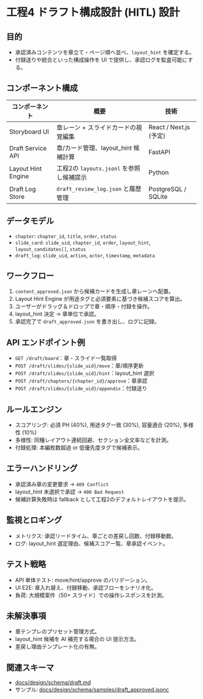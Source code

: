 # 工程4 ドラフト構成設計 (HITL) 設計

## 目的
- 承認済みコンテンツを章立て・ページ順へ並べ、`layout_hint` を確定する。
- 付録送りや統合といった構成操作を UI で提供し、承認ログを監査可能にする。

## コンポーネント構成
| コンポーネント | 概要 | 技術 |
| --- | --- | --- |
| Storyboard UI | 章レーン + スライドカードの視覚編集 | React / Next.js (予定) |
| Draft Service API | 章/カード管理、layout_hint 候補計算 | FastAPI |
| Layout Hint Engine | 工程2の `layouts.jsonl` を参照し候補提示 | Python |
| Draft Log Store | `draft_review_log.json` と履歴管理 | PostgreSQL / SQLite |

## データモデル
- `chapter`: `chapter_id`, `title`, `order`, `status`
- `slide_card`: `slide_uid`, `chapter_id`, `order`, `layout_hint`, `layout_candidates[]`, `status`
- `draft_log`: `slide_uid`, `action`, `actor`, `timestamp`, `metadata`

## ワークフロー
1. `content_approved.json` から候補カードを生成し章レーンへ配置。  
2. Layout Hint Engine が用途タグと必須要素に基づき候補スコアを算出。  
3. ユーザーがドラッグ＆ドロップで章・順序・付録を操作。  
4. layout_hint 決定 → 章単位で承認。  
5. 承認完了で `draft_approved.json` を書き出し、ログに記録。

## API エンドポイント例
- `GET /draft/board`：章・スライド一覧取得
- `POST /draft/slides/{slide_uid}/move`：章/順序更新
- `POST /draft/slides/{slide_uid}/hint`：layout_hint 選択
- `POST /draft/chapters/{chapter_id}/approve`：章承認
- `POST /draft/slides/{slide_uid}/appendix`：付録送り

## ルールエンジン
- スコアリング: 必須 PH (40%), 用途タグ一致 (30%), 容量適合 (20%), 多様性 (10%)
- 多様性: 同種レイアウト連続回避、セクション全文率などを計測。
- 付録処理: 本編枚数超過 or 低優先度タグで候補表示。

## エラーハンドリング
- 承認済み章の変更要求 → `409 Conflict`
- layout_hint 未選択で承認 → `400 Bad Request`
- 候補計算失敗時は fallback として工程2のデフォルトレイアウトを提示。

## 監視とロギング
- メトリクス: 承認リードタイム、章ごとの差戻し回数、付録移動数。
- ログ: layout_hint 選定理由、候補スコア一覧、章承認イベント。

## テスト戦略
- API 単体テスト: move/hint/approve のバリデーション。
- UI E2E: 章入れ替え、付録移動、承認フローをシナリオ化。
- 負荷: 大規模案件（50+ スライド）での操作レスポンスを計測。

## 未解決事項
- 章テンプレのプリセット管理方式。
- layout_hint 候補を AI 補完する場合の UI 提示方法。
- 差戻し理由テンプレート化の有無。

## 関連スキーマ
- [docs/design/schema/draft.md](../schema/draft.md)
- サンプル: [docs/design/schema/samples/draft_approved.jsonc](../schema/samples/draft_approved.jsonc)

